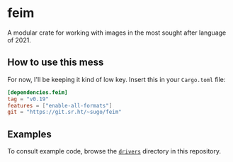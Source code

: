 # feim

A modular crate for working with images in the most sought after
language of 2021.

## How to use this mess

For now, I'll be keeping it kind of low key. Insert this
in your `Cargo.toml` file:

```toml
[dependencies.feim]
tag = "v0.19"
features = ["enable-all-formats"]
git = "https://git.sr.ht/~sugo/feim"
```

## Examples

To consult example code, browse the [`drivers`](drivers/) directory
in this repository.
